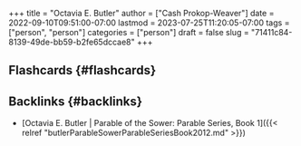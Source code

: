 +++
title = "Octavia E. Butler"
author = ["Cash Prokop-Weaver"]
date = 2022-09-10T09:51:00-07:00
lastmod = 2023-07-25T11:20:05-07:00
tags = ["person", "person"]
categories = ["person"]
draft = false
slug = "71411c84-8139-49de-bb59-b2fe65dccae8"
+++

## Flashcards {#flashcards}


## Backlinks {#backlinks}

-   [Octavia E. Butler | Parable of the Sower: Parable Series, Book 1]({{< relref "butlerParableSowerParableSeriesBook2012.md" >}})
